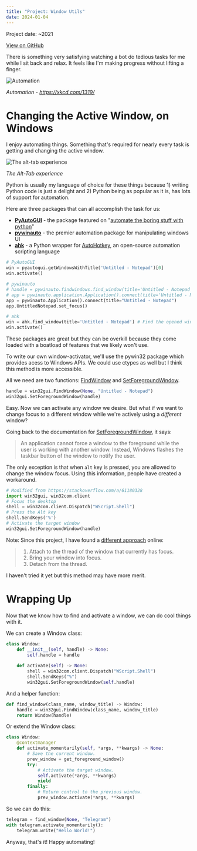 ```yaml
---
title: "Project: Window Utils"
date: 2024-01-04
---
```


Project date: ~2021

[View on GitHub](https://github.com/hansjunodev/window-utils)

There is something very satisfying watching a bot do tedious tasks for me while I sit back and relax. It feels like I'm making progress without lifting a finger.

![Automation](https://imgs.xkcd.com/comics/automation.png)

*Automation - https://xkcd.com/1319/*

# Changing the Active Window, on Windows

I enjoy automating things. Something that's required for nearly every task is getting and changing the active window.

![The alt-tab experience](https://www.windowslatest.com/wp-content/uploads/2020/07/Alt-Tab-with-browser-tabs-1024x572.jpg)

*The Alt-Tab experience*

Python is usually my language of choice for these things because 1) writing Python code is just a delight and 2) Python being as popular as it is, has lots of support for automation. 

Here are three packages that can all accomplish the task for us:
- **[PyAutoGUI](https://github.com/asweigart/pyautogui)** - the package featured on "[automate the boring stuff with python](https://automatetheboringstuff.com/2e/chapter20/)"
- **[pywinauto](https://github.com/pywinauto/pywinauto)** - the premier automation package for manipulating windows UI
- **[ahk](https://github.com/spyoungtech/ahk)** - a Python wrapper for [AutoHotkey](https://www.autohotkey.com/), an open-source automation scripting language

```python
# PyAutoGUI
win = pyautogui.getWindowsWithTitle('Untitled - Notepad')[0]
win.activate()

# pywinauto
# handle = pywinauto.findwindows.find_window(title='Untitled - Notepad')
# app = pywinauto.application.Application().connect(title='Untitled - Notepad')
app = pywinauto.Application().connect(title="Untitled - Notepad")
app.UntitledNotepad.set_focus()

# ahk
win = ahk.find_window(title='Untitled - Notepad') # Find the opened window
win.activate()
```

These packages are great but they can be overkill because they come loaded with a boatload of features that we likely won't use.

To write our own window-activator, we'll use the pywin32 package which provides acess to Windows APIs. We could use ctypes as well but I think this method is more accessible. 

All we need are two functions: [FindWindow](https://learn.microsoft.com/en-us/windows/win32/api/winuser/nf-winuser-findwindowa) and [SetForegroundWindow](https://learn.microsoft.com/en-us/windows/win32/api/winuser/nf-winuser-setforegroundwindow).

```python
handle = win32gui.FindWindow(None, "Untitled - Notepad")
win32gui.SetForegroundWindow(handle)
```

Easy. Now we can activate any window we desire. But what if we want to change focus to a different window while we're actively using a *different* window?

Going back to the documentation for [SetForegroundWindow](https://learn.microsoft.com/en-us/windows/win32/api/winuser/nf-winuser-setforegroundwindow), it says:

>An application cannot force a window to the foreground while the user is working with another window. Instead, Windows flashes the taskbar button of the window to notify the user.

The only exception is that when `alt` key is pressed, you are allowed to change the window focus. Using this information, people have created a workaround.

```python
# Modified from https://stackoverflow.com/a/61180328
import win32gui, win32com.client
# Focus the desktop
shell = win32com.client.Dispatch("WScript.Shell")
# Press the Alt key
shell.SendKeys('%')
# Activate the target window
win32gui.SetForegroundWindow(handle)
```

Note: Since this project, I have found a [different approach](https://stackoverflow.com/questions/688337/how-do-i-force-my-app-to-come-to-the-front-and-take-focus/20691831#20691831) online:

>1. Attach to the thread of the window that currently has focus.
>2. Bring your window into focus.
>3. Detach from the thread.

I haven't tried it yet but this method may have more merit.


# Wrapping Up

Now that we know how to find and activate a window, we can do cool things with it.

We can create a Window class:

```python
class Window:
    def __init__(self, handle) -> None:
        self.handle = handle
    
    def activate(self) -> None:
        shell = win32com.client.Dispatch("WScript.Shell")
        shell.SendKeys("%")
        win32gui.SetForegroundWindow(self.handle)
```

And a helper function:

```python
def find_window(class_name, window_title) -> Window:
    handle = win32gui.FindWindow(class_name, window_title)
    return Window(handle)
```

Or extend the Window class:

```python
class Window:
    @contextmanager
    def activate_momentarily(self, *args, **kwargs) -> None:
        # Save the current window.
        prev_window = get_foreground_window()		
        try:
            # Activate the target window.
            self.activate(*args, **kwargs)
            yield
        finally:
            # Return control to the previous window.
            prev_window.activate(*args, **kwargs)
```

So we can do this:

```python
telegram = find_window(None, "Telegram")
with telegram.activate_momentarily():
    telegram.write("Hello World!")
```

Anyway, that's it! Happy automating!




